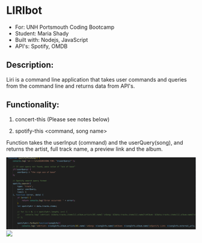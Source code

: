 # LIRIbot
* For: UNH Portsmouth Coding Bootcamp
* Student: Maria Shady
* Built with: Nodejs, JavaScript
* API's: Spotify, OMDB 


## Description:
Liri is a command line application that takes user commands and queries from the command line and returns data from API's. 

## Functionality:

1. concert-this (Please see notes below)

2. spotify-this 
<command, song name>

Function takes the userInput (command) and the userQuery(song), and returns the artist, full track name, a preview link and the album.

<img src = "images/spotify-this-function.png">
<img src = "spotify-this-term.png">
